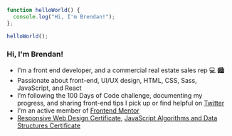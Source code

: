 ```javascript
function helloWorld() {
  console.log("Hi, I'm Brendan!");
};

helloWorld();
```

### Hi, I'm Brendan!

- I'm a front end developer, and a commercial real estate sales rep 💻 🏙
- Passionate about front-end, UI/UX design, HTML, CSS, Sass, JavaScript, and React
- I’m following the 100 Days of Code challenge, documenting my progress, and sharing front-end tips I pick up or find helpful on [Twitter](https://twitter.com/BrendanMadden_)
- I'm an active member of [Frontend Mentor](https://www.frontendmentor.io/profile/brendanmadden)
- [Responsive Web Design Certificate](https://www.freecodecamp.org/certification/bmadden/responsive-web-design), [JavaScript Algorithms and Data Structures Certificate](https://www.freecodecamp.org/certification/bmadden/javascript-algorithms-and-data-structures)
